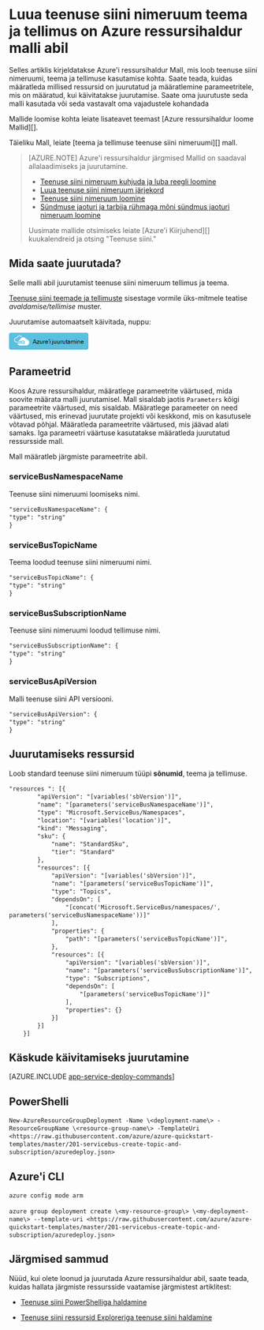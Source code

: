 <properties
    pageTitle="Luua teenuse siini nimeruum teema ja tellimus on Azure ressursihaldur malli abil | Microsoft Azure'i"
    description="Luua teenuse siini nimeruum teema ja tellimuse Azure'i ressursihaldur malli abil"
    services="service-bus"
    documentationCenter=".net"
    authors="sethmanheim"
    manager="timlt"
    editor=""/>

<tags
    ms.service="service-bus"
    ms.devlang="tbd"
    ms.topic="article"
    ms.tgt_pltfrm="dotnet"
    ms.workload="na"
    ms.date="10/14/2016"
    ms.author="sethm;shvija"/>

# <a name="create-a-service-bus-namespace-with-topic-and-subscription-using-an-azure-resource-manager-template"></a>Luua teenuse siini nimeruum teema ja tellimus on Azure ressursihaldur malli abil

Selles artiklis kirjeldatakse Azure'i ressursihaldur Mall, mis loob teenuse siini nimeruumi, teema ja tellimuse kasutamise kohta. Saate teada, kuidas määratleda millised ressursid on juurutatud ja määratlemine parameetritele, mis on määratud, kui käivitatakse juurutamise. Saate oma juurutuste seda malli kasutada või seda vastavalt oma vajadustele kohandada

Mallide loomise kohta leiate lisateavet teemast [Azure ressursihaldur loome Mallid][].

Täieliku Mall, leiate [teema ja tellimuse teenuse siini nimeruumi][] mall.

>[AZURE.NOTE] Azure'i ressursihaldur järgmised Mallid on saadaval allalaadimiseks ja juurutamine.
>
>-    [Teenuse siini nimeruum kuhjuda ja luba reegli loomine](service-bus-resource-manager-namespace-auth-rule.md)
>-    [Luua teenuse siini nimeruum järjekord](service-bus-resource-manager-namespace-queue.md)
>-    [Teenuse siini nimeruum loomine](service-bus-resource-manager-namespace.md)
>-    [Sündmuse jaoturi ja tarbija rühmaga mõni sündmus jaoturi nimeruum loomine](../event-hubs/event-hubs-resource-manager-namespace-event-hub.md)
>
>Uusimate mallide otsimiseks leiate [Azure'i Kiirjuhend][] kuukalendreid ja otsing "Teenuse siini."

## <a name="what-will-you-deploy"></a>Mida saate juurutada?

Selle malli abil juurutamist teenuse siini nimeruum tellimus ja teema.

[Teenuse siini teemade ja tellimuste](service-bus-queues-topics-subscriptions.md#topics-and-subscriptions) sisestage vormile üks-mitmele teatise *avaldamise/tellimise* muster.

Juurutamise automaatselt käivitada, nuppu:

[![Azure'i juurutamine](./media/service-bus-resource-manager-namespace-topic/deploybutton.png)](https://portal.azure.com/#create/Microsoft.Template/uri/https%3A%2F%2Fraw.githubusercontent.com%2FAzure%2Fazure-quickstart-templates%2Fmaster%2F201-servicebus-create-topic-and-subscription%2Fazuredeploy.json)

## <a name="parameters"></a>Parameetrid

Koos Azure ressursihaldur, määratlege parameetrite väärtused, mida soovite määrata malli juurutamisel. Mall sisaldab jaotis `Parameters` kõigi parameetrite väärtused, mis sisaldab. Määratlege parameeter on need väärtused, mis erinevad juurutate projekti või keskkond, mis on kasutusele võtavad põhjal. Määratleda parameetrite väärtused, mis jäävad alati samaks. Iga parameetri väärtuse kasutatakse määratleda juurutatud ressursside mall.

Mall määratleb järgmiste parameetrite abil.

### <a name="servicebusnamespacename"></a>serviceBusNamespaceName

Teenuse siini nimeruumi loomiseks nimi.

```
"serviceBusNamespaceName": {
"type": "string"
}
```

### <a name="servicebustopicname"></a>serviceBusTopicName

Teema loodud teenuse siini nimeruumi nimi.

```
"serviceBusTopicName": {
"type": "string"
}
```

### <a name="servicebussubscriptionname"></a>serviceBusSubscriptionName

Teenuse siini nimeruumi loodud tellimuse nimi.

```
"serviceBusSubscriptionName": {
"type": "string"
}
```

### <a name="servicebusapiversion"></a>serviceBusApiVersion

Malli teenuse siini API versiooni.

```
"serviceBusApiVersion": {
"type": "string"
}
```
## <a name="resources-to-deploy"></a>Juurutamiseks ressursid

Loob standard teenuse siini nimeruum tüüpi **sõnumid**, teema ja tellimuse.

```
"resources ": [{
        "apiVersion": "[variables('sbVersion')]",
        "name": "[parameters('serviceBusNamespaceName')]",
        "type": "Microsoft.ServiceBus/Namespaces",
        "location": "[variables('location')]",
        "kind": "Messaging",
        "sku": {
            "name": "StandardSku",
            "tier": "Standard"
        },
        "resources": [{
            "apiVersion": "[variables('sbVersion')]",
            "name": "[parameters('serviceBusTopicName')]",
            "type": "Topics",
            "dependsOn": [
                "[concat('Microsoft.ServiceBus/namespaces/', parameters('serviceBusNamespaceName'))]"
            ],
            "properties": {
                "path": "[parameters('serviceBusTopicName')]",
            },
            "resources": [{
                "apiVersion": "[variables('sbVersion')]",
                "name": "[parameters('serviceBusSubscriptionName')]",
                "type": "Subscriptions",
                "dependsOn": [
                    "[parameters('serviceBusTopicName')]"
                ],
                "properties": {}
            }]
        }]
    }]
```

## <a name="commands-to-run-deployment"></a>Käskude käivitamiseks juurutamine

[AZURE.INCLUDE [app-service-deploy-commands](../../includes/app-service-deploy-commands.md)]

## <a name="powershell"></a>PowerShelli

```
New-AzureResourceGroupDeployment -Name \<deployment-name\> -ResourceGroupName \<resource-group-name\> -TemplateUri <https://raw.githubusercontent.com/azure/azure-quickstart-templates/master/201-servicebus-create-topic-and-subscription/azuredeploy.json>
```

## <a name="azure-cli"></a>Azure'i CLI

```
azure config mode arm

azure group deployment create \<my-resource-group\> \<my-deployment-name\> --template-uri <https://raw.githubusercontent.com/azure/azure-quickstart-templates/master/201-servicebus-create-topic-and-subscription/azuredeploy.json>
```

## <a name="next-steps"></a>Järgmised sammud

Nüüd, kui olete loonud ja juurutada Azure ressursihaldur abil, saate teada, kuidas hallata järgmiste ressursside vaatamise järgmistest artiklitest:

- [Teenuse siini PowerShelliga haldamine](service-bus-powershell-how-to-provision.md)
- [Teenuse siini ressursid Exploreriga teenuse siini haldamine](https://code.msdn.microsoft.com/Service-Bus-Explorer-f2abca5a)


  [Azure'i ressursihaldur mallide koostamine]: ../resource-group-authoring-templates.md
  [Azure'i Kiirjuhend Mallid]: https://azure.microsoft.com/documentation/templates/?term=service+bus
  [Learn more about Service Bus topics and subscriptions]: service-bus-queues-topics-subscriptions.md
  [Using Azure PowerShell with Azure Resource Manager]: ../powershell-azure-resource-manager.md
  [Using the Azure CLI for Mac, Linux, and Windows with Azure Resource Management]: ../xplat-cli-azure-resource-manager.md
  [Teenuse siini nimeruum teema ja tellimuse]: https://github.com/Azure/azure-quickstart-templates/blob/master/201-servicebus-create-topic-and-subscription/
